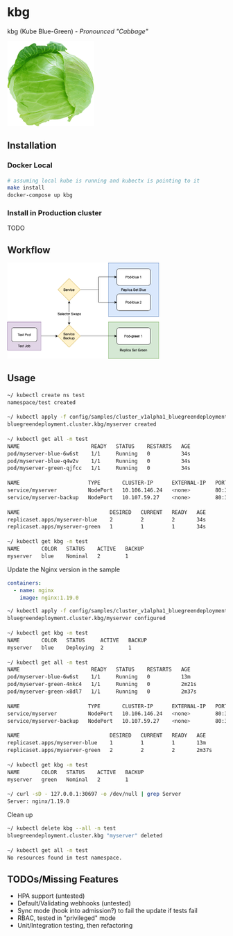 # kbg

kbg (Kube Blue-Green) - _Pronounced "Cabbage"_

<img src="https://github.com/nestorsokil/kbg/raw/master/resources/mascot.png" width="200">

## Installation
### Docker Local

```bash
# assuming local kube is running and kubectx is pointing to it
make install
docker-compose up kbg
```

### Install in Production cluster
TODO

## Workflow
<img src="https://github.com/nestorsokil/kbg/raw/master/resources/kbg.png" width="350">

## Usage

```bash
~/ kubectl create ns test
namespace/test created

~/ kubectl apply -f config/samples/cluster_v1alpha1_bluegreendeployment.yaml -n test
bluegreendeployment.cluster.kbg/myserver created

~/ kubectl get all -n test
NAME                       READY   STATUS    RESTARTS   AGE
pod/myserver-blue-6w6st    1/1     Running   0          34s
pod/myserver-blue-q4w2v    1/1     Running   0          34s
pod/myserver-green-qjfcc   1/1     Running   0          34s

NAME                      TYPE       CLUSTER-IP      EXTERNAL-IP   PORT(S)        AGE
service/myserver          NodePort   10.106.146.24   <none>        80:30697/TCP   34s
service/myserver-backup   NodePort   10.107.59.27    <none>        80:31623/TCP   34s

NAME                             DESIRED   CURRENT   READY   AGE
replicaset.apps/myserver-blue    2         2         2       34s
replicaset.apps/myserver-green   1         1         1       34s

~/ kubectl get kbg -n test
NAME       COLOR   STATUS    ACTIVE   BACKUP
myserver   blue    Nominal   2        1
```

Update the Nginx version in the sample
```yaml
containers:
  - name: nginx
    image: nginx:1.19.0
```
```bash
~/ kubectl apply -f config/samples/cluster_v1alpha1_bluegreendeployment.yaml -n test
bluegreendeployment.cluster.kbg/myserver configured

~/ kubectl get kbg -n test
NAME       COLOR   STATUS     ACTIVE   BACKUP
myserver   blue    Deploying  2        1

~/ kubectl get all -n test
NAME                       READY   STATUS    RESTARTS   AGE
pod/myserver-blue-6w6st    1/1     Running   0          13m
pod/myserver-green-4nkc4   1/1     Running   0          2m21s
pod/myserver-green-x8dl7   1/1     Running   0          2m37s

NAME                      TYPE       CLUSTER-IP      EXTERNAL-IP   PORT(S)        AGE
service/myserver          NodePort   10.106.146.24   <none>        80:30697/TCP   13m
service/myserver-backup   NodePort   10.107.59.27    <none>        80:31623/TCP   13m

NAME                             DESIRED   CURRENT   READY   AGE
replicaset.apps/myserver-blue    1         1         1       13m
replicaset.apps/myserver-green   2         2         2       2m37s

~/ kubectl get kbg -n test
NAME       COLOR   STATUS    ACTIVE   BACKUP
myserver   green   Nominal   2        1

~/ curl -sD - 127.0.0.1:30697 -o /dev/null | grep Server
Server: nginx/1.19.0
```

Clean up
```bash
~/ kubectl delete kbg --all -n test
bluegreendeployment.cluster.kbg "myserver" deleted

~/ kubectl get all -n test
No resources found in test namespace.
```

## TODOs/Missing Features

- HPA support (untested)
- Default/Validating webhooks (untested)
- Sync mode (hook into admission?) to fail the update if tests fail
- RBAC, tested in "privileged" mode
- Unit/Integration testing, then refactoring

